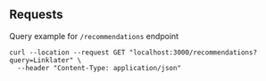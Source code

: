 ## Requests

Query example for `/recommendations` endpoint

```
curl --location --request GET "localhost:3000/recommendations?query=Linklater" \
  --header "Content-Type: application/json"
```
